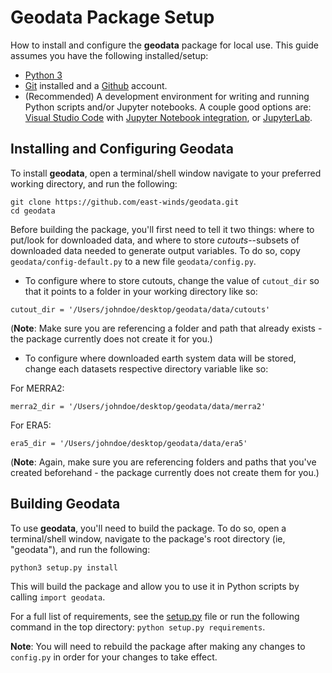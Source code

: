 # Geodata Package Setup

How to install and configure the **geodata** package for local use.
This guide assumes you have the following installed/setup:
* [Python 3](https://www.python.org/downloads/)
* [Git](https://git-scm.com/downloads) installed and a [Github](https://github.com/) account.
* (Recommended) A development environment for writing and running Python scripts and/or Jupyter notebooks. A couple good options are: [Visual Studio Code](https://code.visualstudio.com/) with [Jupyter Notebook integration](https://code.visualstudio.com/docs/python/jupyter-support), or [JupyterLab](https://jupyterlab.readthedocs.io/en/stable/).

## Installing and Configuring Geodata

To install **geodata**, open a terminal/shell window navigate to your preferred working directory, and run the following:

```
git clone https://github.com/east-winds/geodata.git
cd geodata
```

Before building the package, you'll first need to tell it two things: where to put/look for downloaded data, and where to store _cutouts_--subsets of downloaded data needed to generate output variables.  To do so, copy `geodata/config-default.py` to a new file `geodata/config.py`.

* To configure where to store cutouts, change the value of `cutout_dir` so that it points to a folder in your working directory like so:
```
cutout_dir = '/Users/johndoe/desktop/geodata/data/cutouts'
```
(**Note**: Make sure you are referencing a folder and path that already exists - the package currently does not create it for you.)

* To configure where downloaded earth system data will be stored, change each datasets respective directory variable like so:

For MERRA2:
```
merra2_dir = '/Users/johndoe/desktop/geodata/data/merra2'
```
For ERA5:
```
era5_dir = '/Users/johndoe/desktop/geodata/data/era5'
```
(**Note**: Again, make sure you are referencing folders and paths that you've created beforehand - the package currently does not create them for you.)

## Building Geodata
To use **geodata**, you'll need to build the package.  To do so, open a terminal/shell window, navigate to the package's root directory (ie, "geodata"), and run the following:

```
python3 setup.py install
```

This will build the package and allow you to use it in Python scripts by calling `import geodata`.

For a full list of requirements, see the [setup.py](/setup.py) file or run the following command in the top directory: `python setup.py requirements`.

**Note**: You will need to rebuild the package after making any changes to `config.py` in order for your changes to take effect.